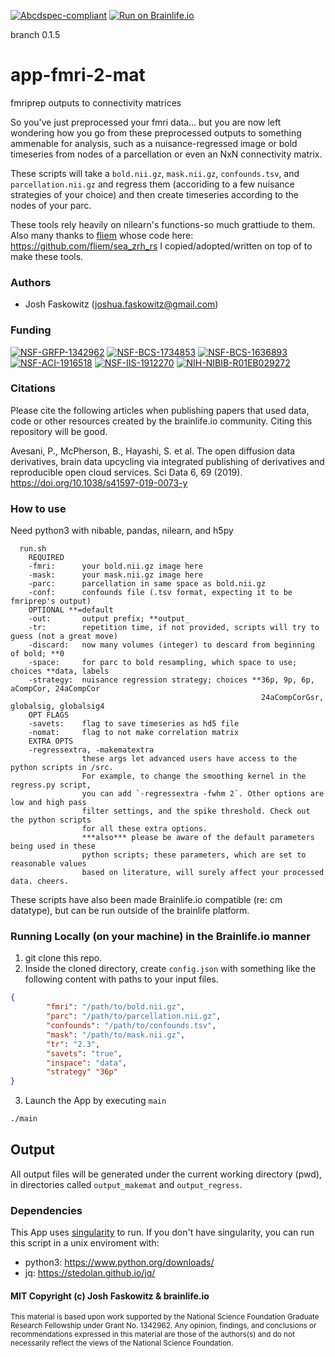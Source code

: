 [![Abcdspec-compliant](https://img.shields.io/badge/ABCD_Spec-v1.1-green.svg)](https://github.com/brain-life/abcd-spec)
[![Run on Brainlife.io](https://img.shields.io/badge/Brainlife-brainlife.app.167-blue.svg)](https://doi.org/10.25663/brainlife.app.167)

branch 0.1.5

# app-fmri-2-mat
fmriprep outputs to connectivity matrices 

So you've just preprocessed your fmri data... but you are now left wondering how you go from these preprocessed outputs to something ammenable for analysis, such as a nuisance-regressed image or bold timeseries from nodes of a parcellation or even an NxN connectivity matrix.   

These scripts will take a `bold.nii.gz`, `mask.nii.gz`, `confounds.tsv`, and `parcellation.nii.gz` and regress them (accoriding to a few nuisance strategies of your choice) and then create timeseries according to the nodes of your parc. 

These tools rely heavily on nilearn's functions-so much grattiude to them. Also many thanks to [fliem](https://github.com/fliem) whose code here: https://github.com/fliem/sea_zrh_rs I copied/adopted/written on top of to make these tools.

### Authors 

- Josh Faskowitz (joshua.faskowitz@gmail.com) 

### Funding 

[![NSF-GRFP-1342962](https://img.shields.io/badge/NSF_GRFP-1342962-blue.svg)](https://www.nsf.gov/awardsearch/showAward?AWD_ID=1342962)
[![NSF-BCS-1734853](https://img.shields.io/badge/NSF_BCS-1734853-blue.svg)](https://nsf.gov/awardsearch/showAward?AWD_ID=1734853)
[![NSF-BCS-1636893](https://img.shields.io/badge/NSF_BCS-1636893-blue.svg)](https://nsf.gov/awardsearch/showAward?AWD_ID=1636893)
[![NSF-ACI-1916518](https://img.shields.io/badge/NSF_ACI-1916518-blue.svg)](https://nsf.gov/awardsearch/showAward?AWD_ID=1916518)
[![NSF-IIS-1912270](https://img.shields.io/badge/NSF_IIS-1912270-blue.svg)](https://nsf.gov/awardsearch/showAward?AWD_ID=1912270)
[![NIH-NIBIB-R01EB029272](https://img.shields.io/badge/NIH_NIBIB-R01EB029272-green.svg)](https://grantome.com/grant/NIH/R01-EB029272-01)

### Citations 

Please cite the following articles when publishing papers that used data, code or other resources created by the brainlife.io community. Citing this repository will be good.

Avesani, P., McPherson, B., Hayashi, S. et al. The open diffusion data derivatives, brain data upcycling via integrated publishing of derivatives and reproducible open cloud services. Sci Data 6, 69 (2019). https://doi.org/10.1038/s41597-019-0073-y

### How to use
Need python3 with nibable, pandas, nilearn, and h5py

```
  run.sh
    REQUIRED
    -fmri:      your bold.nii.gz image here
    -mask:      your mask.nii.gz image here
    -parc:      parcellation in same space as bold.nii.gz
    -conf:      confounds file (.tsv format, expecting it to be fmriprep's output)
    OPTIONAL **=default
    -out:       output prefix; **output_
    -tr:        repetition time, if not provided, scripts will try to guess (not a great move)
    -discard:   now many volumes (integer) to descard from beginning of bold; **0
    -space:     for parc to bold resampling, which space to use; choices **data, labels
    -strategy:  nuisance regression strategy; choices **36p, 9p, 6p, aCompCor, 24aCompCor
                                                        24aCompCorGsr, globalsig, globalsig4
    OPT FLAGS
    -savets:    flag to save timeseries as hd5 file
    -nomat:     flag to not make correlation matrix
    EXTRA OPTS
    -regressextra, -makematextra
                these args let advanced users have access to the python scripts in /src. 
                For example, to change the smoothing kernel in the regress.py script, 
                you can add `-regressextra -fwhm 2`. Other options are low and high pass 
                filter settings, and the spike threshold. Check out the python scripts 
                for all these extra options. 
                ***also*** please be aware of the default parameters being used in these
                python scripts; these parameters, which are set to reasonable values 
                based on literature, will surely affect your processed data. cheers. 
```

These scripts have also been made Brainlife.io compatible (re: cm datatype), but can be run outside of the brainlife platform.

### Running Locally (on your machine) in the Brainlife.io manner

1. git clone this repo.
2. Inside the cloned directory, create `config.json` with something like the following content with paths to your input files.

```json
{
        "fmri": "/path/to/bold.nii.gz",
        "parc": "/path/to/parcellation.nii.gz",
        "confounds": "/path/to/confounds.tsv",
        "mask": "/path/to/mask.nii.gz",
        "tr": "2.3",
        "savets": "true",
        "inspace": "data",
        "strategy" "36p"
}
```

3. Launch the App by executing `main`

```bash
./main
```

## Output

All output files will be generated under the current working directory (pwd), in directories called `output_makemat` and `output_regress`. 

### Dependencies

This App uses [singularity](https://www.sylabs.io/singularity/) to run. If you don't have singularity, you can run this script in a unix enviroment with:  

  - python3: https://www.python.org/downloads/
  - jq: https://stedolan.github.io/jq/
  
  #### MIT Copyright (c) Josh Faskowitz & brainlife.io

<sub> This material is based upon work supported by the National Science Foundation Graduate Research Fellowship under Grant No. 1342962. Any opinion, findings, and conclusions or recommendations expressed in this material are those of the authors(s) and do not necessarily reflect the views of the National Science Foundation. </sub>
